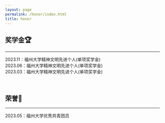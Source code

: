 ```yaml
---
layout: page
permalink: /honor/index.html
title: honor
---
```


## 奖学金🏆

------

2023.11：福州大学精神文明先进个人(单项奖学金)<br>2023.06：福州大学精神文明先进个人(单项奖学金)<br>2023.03：福州大学精神文明先进个人(单项奖学金)<br>

<br>

## 荣誉🎉

------

2023.05：福州大学优秀共青团员<br>

<br>
